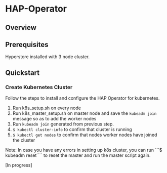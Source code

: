 # HAP-Operator 

## Overview

## Prerequisites

Hyperstore installed with 3 node cluster. 

## Quickstart

### Create Kubernetes Cluster

Follow the steps to install and configure the HAP Operator for kubernetes.

1. Run k8s\_setup.sh on every node
2. Run k8s\_master\_setup.sh on master node and save the `kubeadm join` message so as to add the worker nodes
3. Run ```kubeadm join``` generated from previous step. 
4. ```$ kubectl cluster-info``` to confirm that cluster is running
5. ```$ kubectl get nodes``` to confirm that nodes worker nodes have joined the cluster

Note: In case you have any errors in setting up k8s cluster, you can run ```$ kubeadm reset```` to reset the master and run the master script again.  

[In progress]
